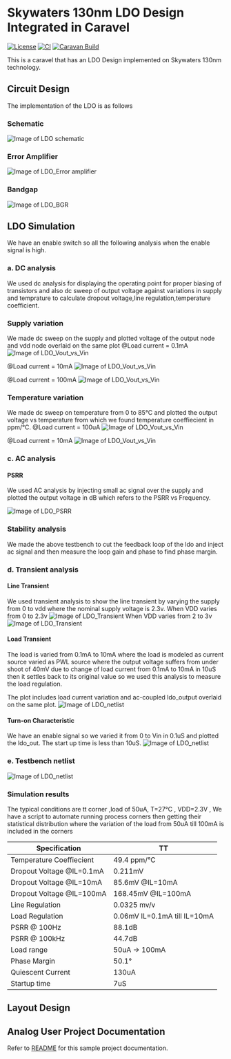 # Skywaters 130nm LDO Design Integrated in Caravel

[![License](https://img.shields.io/badge/License-Apache%202.0-blue.svg)](https://opensource.org/licenses/Apache-2.0) [![CI](https://github.com/efabless/caravel_user_project_analog/actions/workflows/user_project_ci.yml/badge.svg)](https://github.com/efabless/caravel_user_project_analog/actions/workflows/user_project_ci.yml) [![Caravan Build](https://github.com/efabless/caravel_user_project_analog/actions/workflows/caravan_build.yml/badge.svg)](https://github.com/efabless/caravel_user_project_analog/actions/workflows/caravan_build.yml)


This is a caravel that has an LDO Design implemented on Skywaters 130nm technology.

## Circuit Design
The implementation of the LDO is as follows

### Schematic

![Image of LDO schematic](https://github.com/mabrains/Analog_blocks/blob/main/Analog_Blocks/LDO/Images/LDO_v2/Testbench_schematic.png)

### Error Amplifier 

![Image of LDO_Error amplifier](https://github.com/mabrains/Analog_blocks/blob/main/Analog_Blocks/LDO/Images/LDO_v2/Error_Amp.png)

### Bandgap

![Image of LDO_BGR](https://github.com/mabrains/Analog_blocks/blob/main/Analog_Blocks/LDO/Images/LDO_v2/Bandgap_symbol.png)


## LDO Simulation

We have an enable switch so all the following analysis when the enable signal is high.

### a. DC analysis

We used dc analysis for displaying the operating point for proper biasing of transistors and also dc sweep of output voltage against variations in supply and temprature to calculate dropout voltage,line regulation,temperature coefficient.

### Supply variation
We made dc sweep on the supply and plotted voltage of the output node and vdd node overlaid on the same plot
@Load current = 0.1mA
![Image of LDO_Vout_vs_Vin](https://github.com/mabrains/Analog_blocks/blob/main/Analog_Blocks/LDO/Images/LDO_v2/vddsweep100u.png)

@Load current = 10mA
![Image of LDO_Vout_vs_Vin](https://github.com/mabrains/Analog_blocks/blob/main/Analog_Blocks/LDO/Images/LDO_v2/vddsweep10m.png)

@Load current = 100mA
![Image of LDO_Vout_vs_Vin](https://github.com/mabrains/Analog_blocks/blob/main/Analog_Blocks/LDO/Images/LDO_v2/vddsweep100m.png)

### Temperature variation
We made dc sweep on temperature from 0 to 85°C and plotted the output voltage vs temperature from which we found temperature coeffiecient in ppm/°C.
@Load current = 100uA
![Image of LDO_Vout_vs_Vin](https://github.com/mabrains/Analog_blocks/blob/main/Analog_Blocks/LDO/Images/LDO_v2/tempvar100u.png)

@Load current = 10mA
![Image of LDO_Vout_vs_Vin](https://github.com/mabrains/Analog_blocks/blob/main/Analog_Blocks/LDO/Images/LDO_v2/tempvar100u.png)

### c. AC analysis
#### PSRR
We used AC analysis by injecting small ac signal over the supply and plotted the output voltage in dB which refers to the PSRR vs Frequency.

![Image of LDO_PSRR](https://github.com/mabrains/Analog_blocks/blob/main/Analog_Blocks/LDO/Images/LDO_v2/psrr50u.png)
### Stability analysis
We made the above testbench to cut the feedback loop of the ldo and inject ac signal and then measure the loop gain and phase to find phase margin.

### d. Transient analysis
#### Line Transient 
We used transient analysis to show the line transient by varying the supply from 0 to vdd where the nominal supply voltage is 2.3v.
When VDD varies from 0 to 2.3v
![Image of LDO_Transient](https://github.com/mabrains/Analog_blocks/blob/main/Analog_Blocks/LDO/Images/LDO_v2/tran02.3v.png)
When VDD varies from 2 to 3v
![Image of LDO_Transient](https://github.com/mabrains/Analog_blocks/blob/main/Analog_Blocks/LDO/Images/LDO_v2/line_tran_2v3v.png)

#### Load Transient 
The load is varied from 0.1mA to 10mA where the load is modeled as current source varied as PWL source where the output voltage suffers from under shoot of 40mV due to change of load current from 0.1mA to 10mA in 10uS then it settles back to its original value so we used this analysis to measure the load regulation. 

The plot includes load current variation and ac-coupled ldo_output overlaid on the same plot.
![Image of LDO_netlist](https://github.com/mabrains/Analog_blocks/blob/main/Analog_Blocks/LDO/Images/LDO_v2/load_transient_ac_coupled.png)

#### Turn-on Characteristic
We have an enable signal so we varied it from 0 to Vin in 0.1uS and plotted the ldo_out. The start up time is less than 10uS.
![Image of LDO_netlist](https://github.com/mabrains/Analog_blocks/blob/main/Analog_Blocks/LDO/Images/LDO_v2/stup_50m.png)

### e. Testbench netlist
![Image of LDO_netlist](https://github.com/mabrains/Analog_blocks/blob/main/Analog_Blocks/LDO/Images/LDO_v2/TB.png)

### Simulation results
The typical conditions are tt corner ,load of 50uA, T=27°C , VDD=2.3V , We have a script to automate running process corners then getting their statistical distribution where the variation of the load from 50uA till 100mA is included in the corners  

  Specification  |      TT                  
-----------------| ---------------
Temperature Coeffiecient   | 49.4 ppm/°C
Dropout Voltage @IL=0.1mA  | 0.211mV 
Dropout Voltage @IL=10mA   |  85.6mV @IL=10mA
Dropout Voltage @IL=100mA  |  168.45mV @IL=100mA
Line Regulation            | 0.0325 mv/v
Load Regulation            | 0.06mV    IL=0.1mA till IL=10mA
PSRR @ 100Hz               | 88.1dB
PSRR @ 100kHz              | 44.7dB
Load range                 | 50uA -> 100mA
Phase Margin               | 50.1°
Quiescent Current          | 130uA
Startup time               | 7uS


## Layout Design


## Analog User Project Documentation
Refer to [README](docs/source/index.rst) for this sample project documentation. 
